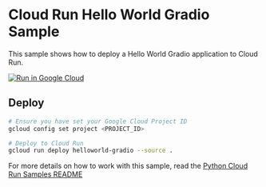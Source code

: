 # Cloud Run Hello World Gradio Sample

This sample shows how to deploy a Hello World Gradio application to Cloud Run.

[![Run in Google Cloud][run_img]][run_link]

[run_img]: https://storage.googleapis.com/cloudrun/button.svg
[run_link]: https://console.cloud.google.com/cloudshell/editor?shellonly=true&cloudshell_image=gcr.io/cloudrun/button&cloudshell_git_repo=https://github.com/GoogleCloudPlatform/python-docs-samples&cloudshell_working_dir=run/helloworld-gradio

## Deploy

```sh
# Ensure you have set your Google Cloud Project ID
gcloud config set project <PROJECT_ID>

# Deploy to Cloud Run
gcloud run deploy helloworld-gradio --source .
```

For more details on how to work with this sample, read the [Python Cloud Run Samples README](https://github.com/GoogleCloudPlatform/python-docs-samples/tree/main/run)
